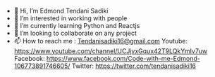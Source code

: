 - 👋 Hi, I’m Edmond Tendani Sadiki
- 👀 I’m interested in working with people
- 🌱 I’m currently learning Python and Reactjs
- 💞️ I’m looking to collaborate on any project
- 📫 How to reach me : Tendanisadiki16@gmail.com
      Youtube:  https://www.youtube.com/channel/UCJjvxGqux42T9LQkYmIv7uw
      Facebook: https://www.facebook.com/Code-with-me-Edmond-106773891746605/
      Twitter:  https://twitter.com/tendanisadiki16
